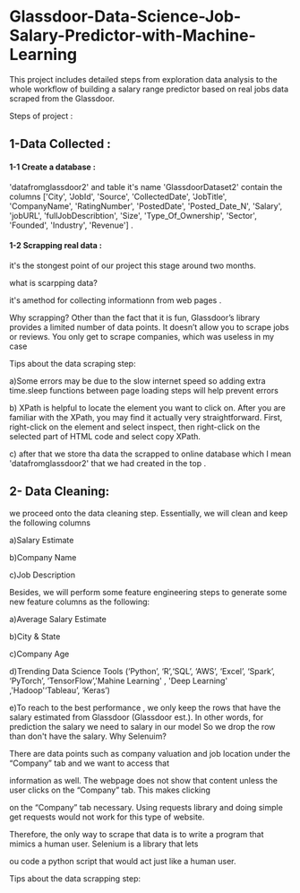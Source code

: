 # Glassdoor-Data-Science-Job-Salary-Predictor-with-Machine-Learning

This project includes detailed steps from exploration data analysis to the whole workflow of building a salary range predictor based on real jobs data scraped from the Glassdoor.

Steps of project :

## 1-Data Collected :

#### 1-1 Create a database :
'datafromglassdoor2'  and table it's name 'GlassdoorDataset2' contain the columns ['City', 'JobId', 'Source', 'CollectedDate', 'JobTitle', 'CompanyName',
       'RatingNumber', 'PostedDate', 'Posted_Date_N', 'Salary', 'jobURL',
       'fullJobDescribtion', 'Size', 'Type_Of_Ownership', 'Sector', 'Founded',
       'Industry', 'Revenue'] .
       
#### 1-2 Scrapping real data :

it's the stongest point of our project this stage around two months.

 what is scarpping data? 
 
 it's amethod for collecting informationn from web pages . 
 
 Why scrapping?
Other than the fact that it is fun, Glassdoor’s library provides a limited number of data points. It doesn’t allow you to scrape jobs or reviews. You only get to scrape companies, which was useless in my case
        
Tips about the data scraping step:    
         
a)Some errors may be due to the slow internet speed so adding extra time.sleep functions between page loading steps will help prevent errors
         
b) XPath is helpful to locate the element you want to click on. After you are familiar with the XPath, you may find it actually very straightforward. First, right-click on the element and select inspect, then right-click on the selected part of HTML code and select copy XPath.

c) after that we store tha data the scrapped to online database which I mean 'datafromglassdoor2' that we had created in the top .

 ## 2- Data Cleaning:
 
 we proceed onto the data cleaning step. Essentially, we will clean and keep the following columns
 
a)Salary Estimate

b)Company Name

c)Job Description

Besides, we will perform some feature engineering steps to generate some new feature columns as the following:

a)Average Salary Estimate

b)City & State

c)Company Age

d)Trending Data Science Tools (‘Python’, ‘R’,‘SQL’, ‘AWS’, ‘Excel’, ‘Spark’, ‘PyTorch’, ‘TensorFlow’,'Mahine Learning' , 'Deep Learning' ,'Hadoop'‘Tableau’, ‘Keras’)

e)To reach to the best performance , we only keep the rows that have the salary estimated from Glassdoor (Glassdoor est.). In other words, for prediction the salary we need to salary in our model So  we drop the row than don't have the salary.
Why Selenuim?
        
There are data points such as company valuation and job location under the “Company” tab and we want to access that
        
information as well. The webpage does not show that content unless the user clicks on the “Company” tab. This makes clicking
       
 on the “Company” tab necessary. Using requests library and doing simple get requests would not work for this type of website.
        
 Therefore, the only way to scrape that data is to write a program that mimics a human user. Selenium is a library that lets
        
 ou code a python script that would act just like a human user.
        
 Tips about the data scrapping step:





